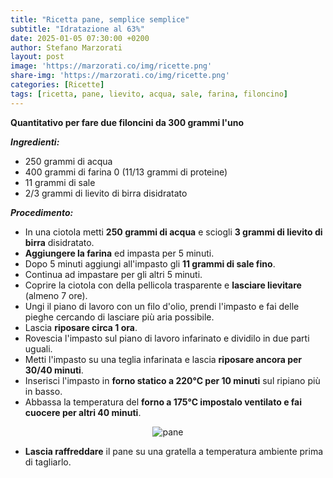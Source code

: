 ```yaml
---
title: "Ricetta pane, semplice semplice"
subtitle: "Idratazione al 63%"
date: 2025-01-05 07:30:00 +0200
author: Stefano Marzorati
layout: post
image: 'https://marzorati.co/img/ricette.png'
share-img: 'https://marzorati.co/img/ricette.png'
categories: [Ricette]
tags: [ricetta, pane, lievito, acqua, sale, farina, filoncino]
---
```

**Quantitativo per fare due filoncini da 300 grammi l'uno**   

***Ingredienti:***   

* 250 grammi di acqua
* 400 grammi di farina 0 (11/13 grammi di proteine)
* 11 grammi di sale
* 2/3 grammi di lievito di birra disidratato

***Procedimento:***   

* In una ciotola metti **250 grammi di acqua** e sciogli **3 grammi di lievito di birra** disidratato.
* **Aggiungere la farina** ed impasta per 5 minuti.   
* Dopo 5 minuti aggiungi all'impasto gli **11 grammi di sale fino**.   
* Continua ad impastare per gli altri 5 minuti.
* Coprire la ciotola con della pellicola trasparente e **lasciare lievitare** (almeno 7 ore).  
* Ungi il piano di lavoro con un filo d'olio, prendi l'impasto e fai delle pieghe cercando di lasciare più aria possibile.
* Lascia **riposare circa 1 ora**.
* Rovescia l'impasto sul piano di lavoro infarinato e dividilo in due parti uguali.
* Metti l'impasto su una teglia infarinata e lascia **riposare ancora per 30/40 minuti**.
* Inserisci l'impasto in **forno statico a 220°C per 10 minuti** sul ripiano più in basso.
* Abbassa la temperatura del **forno a 175°C impostalo ventilato e fai cuocere per altri 40 minuti**.

<center><img src="https://marzorati.co/img/post/filoncini-pane.jpg" alt="pane"></center>  

* **Lascia raffreddare** il pane su una gratella a temperatura ambiente prima di tagliarlo.  